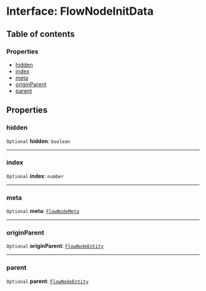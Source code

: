 # Interface: FlowNodeInitData

## Table of contents

### Properties

* [hidden](/auto-docs/editor/interfaces/FlowNodeInitData.md#hidden)
* [index](/auto-docs/editor/interfaces/FlowNodeInitData.md#index)
* [meta](/auto-docs/editor/interfaces/FlowNodeInitData.md#meta)
* [originParent](/auto-docs/editor/interfaces/FlowNodeInitData.md#originparent)
* [parent](/auto-docs/editor/interfaces/FlowNodeInitData.md#parent)

## Properties

### hidden

`Optional` **hidden**: `boolean`

***

### index

`Optional` **index**: `number`

***

### meta

`Optional` **meta**: [`FlowNodeMeta`](/auto-docs/editor/interfaces/FlowNodeMeta.md)

***

### originParent

`Optional` **originParent**: [`FlowNodeEntity`](/auto-docs/editor/classes/FlowNodeEntity-1.md)

***

### parent

`Optional` **parent**: [`FlowNodeEntity`](/auto-docs/editor/classes/FlowNodeEntity-1.md)

